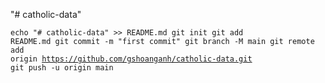 "# catholic-data" 

<code>echo "# catholic-data" >> README.md
git init
git add README.md
git commit -m "first commit"
git branch -M main
git remote add origin https://github.com/gshoanganh/catholic-data.git
git push -u origin main
</code>
